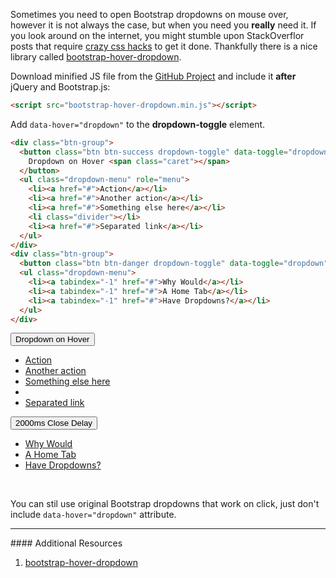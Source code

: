 <script src="https://raw.githubusercontent.com/CWSpear/bootstrap-hover-dropdown/master/bootstrap-hover-dropdown.min.js"></script>

Sometimes you need to open Bootstrap dropdowns on mouse over, however it is not
always the case, but when you need you **really** need it. If you look around
on the internet, you might stumble upon StackOverflor posts that require
[crazy css hacks](http://stackoverflow.com/questions/8878033/how-to-make-twitter-bootstrap-menu-dropdown-on-hover-rather-than-click)
to get it done. Thankfully there is a nice library called [bootstrap-hover-dropdown](https://github.com/CWSpear/bootstrap-hover-dropdown).

Download minified JS file from the [GitHub Project](https://github.com/CWSpear/bootstrap-hover-dropdown)
and include it **after** jQuery and Bootstrap.js:

```html
<script src="bootstrap-hover-dropdown.min.js"></script>
```

Add `data-hover="dropdown"` to the **dropdown-toggle** element.

```html
<div class="btn-group">
  <button class="btn btn-success dropdown-toggle" data-toggle="dropdown" data-hover="dropdown">
    Dropdown on Hover <span class="caret"></span>
  </button>
  <ul class="dropdown-menu" role="menu">
    <li><a href="#">Action</a></li>
    <li><a href="#">Another action</a></li>
    <li><a href="#">Something else here</a></li>
    <li class="divider"></li>
    <li><a href="#">Separated link</a></li>
  </ul>
</div>
<div class="btn-group">
  <button class="btn btn-danger dropdown-toggle" data-toggle="dropdown" data-hover="dropdown" data-delay="2000">2000ms Close Delay <b class="caret"></b></button>
  <ul class="dropdown-menu">
    <li><a tabindex="-1" href="#">Why Would</a></li>
    <li><a tabindex="-1" href="#">A Home Tab</a></li>
    <li><a tabindex="-1" href="#">Have Dropdowns?</a></li>
  </ul>
</div>
```

<div class="btn-group">
  <button class="btn btn-success dropdown-toggle" data-toggle="dropdown" data-hover="dropdown">
    Dropdown on Hover <span class="caret"></span>
  </button>
  <ul class="dropdown-menu" role="menu">
    <li><a href="#">Action</a></li>
    <li><a href="#">Another action</a></li>
    <li><a href="#">Something else here</a></li>
    <li class="divider"></li>
    <li><a href="#">Separated link</a></li>
  </ul>
</div>
<div class="btn-group">
  <button class="btn btn-danger dropdown-toggle" data-toggle="dropdown" data-hover="dropdown" data-delay="2000">2000ms Close Delay <b class="caret"></b></button>
  <ul class="dropdown-menu">
    <li><a tabindex="-1" href="#">Why Would</a></li>
    <li><a tabindex="-1" href="#">A Home Tab</a></li>
    <li><a tabindex="-1" href="#">Have Dropdowns?</a></li>
  </ul>
</div>
<br>

You can stil use original Bootstrap dropdowns that work on click, just don't include
`data-hover="dropdown"` attribute.

<hr>
#### <i class="fa fa-lightbulb-o text-danger"></i> Additional Resources

1. [bootstrap-hover-dropdown](https://github.com/CWSpear/bootstrap-hover-dropdown)
